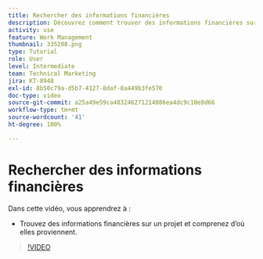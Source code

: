 ```yaml
---
title: Rechercher des informations financières
description: Découvrez comment trouver des informations financières sur un projet et comprenez d’où elles proviennent.
activity: use
feature: Work Management
thumbnail: 335208.png
type: Tutorial
role: User
level: Intermediate
team: Technical Marketing
jira: KT-8948
exl-id: 8b50c79a-d5b7-4127-8daf-8a449b3fe570
doc-type: video
source-git-commit: a25a49e59ca483246271214886ea4dc9c10e8d66
workflow-type: tm+mt
source-wordcount: '41'
ht-degree: 100%

---
```


# Rechercher des informations financières

Dans cette vidéo, vous apprendrez à :

* Trouvez des informations financières sur un projet et comprenez d’où elles proviennent.

>[!VIDEO](https://video.tv.adobe.com/v/335208/?quality=12&learn=on)
